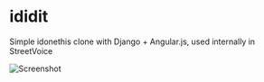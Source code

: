 ididit
======

Simple idonethis clone with Django + Angular.js, used internally in StreetVoice

![Screenshot](https://raw.github.com/StreetVoice/ididit/master/docs/images/screenshot.png)
